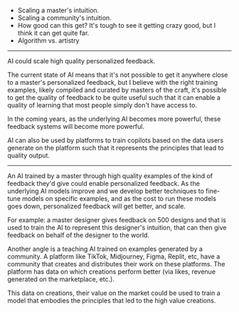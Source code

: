 - Scaling a master's intuition.
- Scaling a community's intuition.
- How good can this get? It's tough to see it getting crazy good, but I think it can get quite far.
- Algorithm vs. artistry

----

AI could scale high quality personalized feedback.

The current state of AI means that it's not possible to get it anywhere close to a master's personalized feedback, but I believe with the right training examples, likely compiled and curated by masters of the craft, it's possible to get the quality of feedback to be quite useful such that it can enable a quality of learning that most people simply don't have access to.

In the coming years, as the underlying AI becomes more powerful, these feedback systems will become more powerful.

AI can also be used by platforms to train copilots based on the data users generate on the platform such that it represents the principles that lead to quality output.

----
An AI trained by a master through high quality examples of the kind of feedback they'd give could enable personalized feedback. As the underlying AI models improve and we develop better techniques to fine-tune models on specific examples, and as the cost to run these models goes down, personalized feedback will get better, and scale.

For example: a master designer gives feedback on 500 designs and that is used to train the AI to represent this designer's intuition, that can then give feedback on behalf of the designer to the world.

Another angle is a teaching AI trained on examples generated by a community. A platform like TikTok, Midjourney, Figma, Replit, etc, have a community that creates and distributes their work on these platforms. The platform has data on which creations perform better (via likes, revenue generated on the marketplace, etc.).

This data on creations, their value on the market could be used to train a model that embodies the principles that led to the high value creations.

